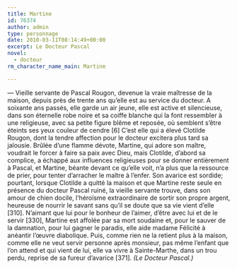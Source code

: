 ```yaml
---
title: Martine
id: 76374
author: admin
type: personnage
date: 2010-03-11T08:14:49+00:00
excerpt: Le Docteur Pascal
novel:
  - docteur
rm_character_name_main: Martine

---
```

— Vieille servante de Pascal Rougon, devenue la vraie maîtresse de la maison, depuis près de trente ans qu’elle est au service du docteur. A soixante ans passés, elle garde un air jeune, elle est active et silencieuse, dans son éternelle robe noire et sa coiffe blanche qui la font ressembler à une religieuse, avec sa petite figure blême et reposée, où semblent s’être éteints ses yeux couleur de cendre [6] C’est elle qui a élevé Clotilde Rougon, dont la tendre affection pour le docteur excitera plus tard sa jalousie. Brûlée d’une flamme dévote, Martine, qui adore son maître, voudrait le forcer à faire sa paix avec Dieu, mais Clotilde, d’abord sa complice, a échappé aux influences religieuses pour se donner entièrement à Pascal, et Martine, béante devant ce qu’elle voit, n’a plus que la ressource de prier, pour tenter d’arracher le maître à l’enfer. Son avarice est sordide; pourtant, lorsque Clotilde a quitté la maison et que Martine reste seule en présence du docteur Pascal ruiné, la vieille servante trouve, dans son amour de chien docile, l’héroïsme extraordinaire de sortir son propre argent, heureuse de nourrir le savant sans qu’il se doute que sa vie vient d’elle [310]. N’aimant que lui pour le bonheur de l’aimer, d’être avec lui et de le servir [330], Martine est affolée par sa mort soudaine et, pour le sauver de la damnation, pour lui gagner le paradis, elle aide madame Félicité à anéantir l’œuvre diabolique. Puis, comme rien ne la retient plus à la maison, comme elle ne veut servir personne après monsieur, pas même l’enfant que l’on attend et qui vient de lui, elle va vivre à Sainte-Marthe, dans un trou perdu, reprise de sa fureur d’avarice [371]. _(Le Docteur Pascal.)_